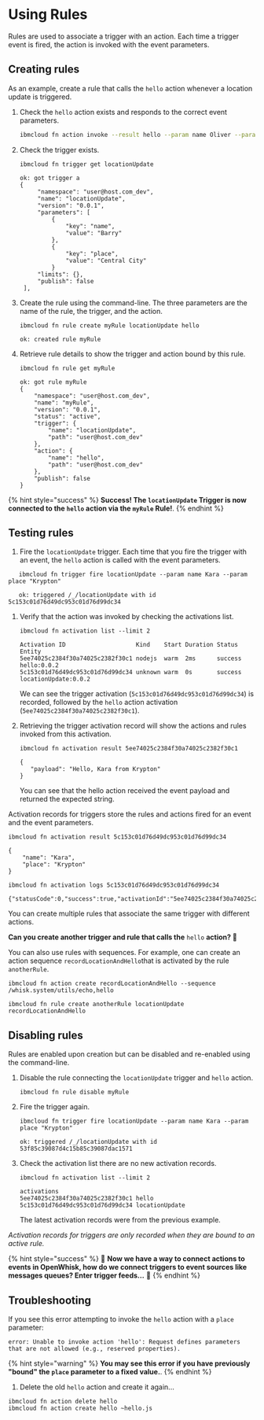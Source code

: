 # Using Rules

Rules are used to associate a trigger with an action. Each time a trigger event is fired, the action is invoked with the event parameters.

## Creating rules

As an example, create a rule that calls the `hello` action whenever a location update is triggered.

1. Check the `hello` action exists and responds to the correct event parameters.

    ```bash
    ibmcloud fn action invoke --result hello --param name Oliver --param place "Starling City"
    ```

1. Check the trigger exists.

   ```text
   ibmcloud fn trigger get locationUpdate
   ```

   ```text
   ok: got trigger a
   {
        "namespace": "user@host.com_dev",
        "name": "locationUpdate",
        "version": "0.0.1",
        "parameters": [
            {
                "key": "name",
                "value": "Barry"
            },
            {
                "key": "place",
                "value": "Central City"
            }
        "limits": {},
        "publish": false
    ],
   ```

1. Create the rule using the command-line. The three parameters are the name of the rule, the trigger, and the action.

   ```text
   ibmcloud fn rule create myRule locationUpdate hello
   ```

   ```text
   ok: created rule myRule
   ```

1. Retrieve rule details to show the trigger and action bound by this rule.

   ```text
   ibmcloud fn rule get myRule
   ```

   ```text
   ok: got rule myRule
   {
       "namespace": "user@host.com_dev",
       "name": "myRule",
       "version": "0.0.1",
       "status": "active",
       "trigger": {
           "name": "locationUpdate",
           "path": "user@host.com_dev"
       },
       "action": {
           "name": "hello",
           "path": "user@host.com_dev"
       },
       "publish": false
   }
   ```

{% hint style="success" %}
**Success! The `locationUpdate` Trigger is now connected to the `hello` action via the `myRule` Rule!**.
{% endhint %}

## Testing rules

1. Fire the `locationUpdate` trigger. Each time that you fire the trigger with an event, the `hello` action is called with the event parameters.

```text
   ibmcloud fn trigger fire locationUpdate --param name Kara --param place "Krypton"
```

```text
   ok: triggered /_/locationUpdate with id 5c153c01d76d49dc953c01d76d99dc34
```

1. Verify that the action was invoked by checking the activations list.

   ```text
   ibmcloud fn activation list --limit 2
   ```

    ```text
    Activation ID                    Kind    Start Duration Status  Entity
    5ee74025c2384f30a74025c2382f30c1 nodejs  warm  2ms      success hello:0.0.2
    5c153c01d76d49dc953c01d76d99dc34 unknown warm  0s       success locationUpdate:0.0.2
    ```

   We can see the trigger activation \(`5c153c01d76d49dc953c01d76d99dc34`\) is recorded, followed by the `hello` action activation \(`5ee74025c2384f30a74025c2382f30c1`\).

1. Retrieving the trigger activation record will show the actions and rules invoked from this activation.

   ```text
   ibmcloud fn activation result 5ee74025c2384f30a74025c2382f30c1
   ```

   ```text
   {
      "payload": "Hello, Kara from Krypton"
   }
   ```

   You can see that the hello action received the event payload and returned the expected string.

Activation records for triggers store the rules and actions fired for an event and the event parameters.

```text
ibmcloud fn activation result 5c153c01d76d49dc953c01d76d99dc34
```

```text
{
    "name": "Kara",
    "place": "Krypton"
}
```

```text
ibmcloud fn activation logs 5c153c01d76d49dc953c01d76d99dc34
```

```text
{"statusCode":0,"success":true,"activationId":"5ee74025c2384f30a74025c2382f30c1","rule":"user@host.com_dev/myRule","action":"user@host.com_dev/hello"}
```

You can create multiple rules that associate the same trigger with different actions.

**Can you create another trigger and rule that calls the** `hello` **action? 🤔**

You can also use rules with sequences. For example, one can create an action sequence `recordLocationAndHello`that is activated by the rule `anotherRule`.

```text
ibmcloud fn action create recordLocationAndHello --sequence /whisk.system/utils/echo,hello
```

```text
ibmcloud fn rule create anotherRule locationUpdate recordLocationAndHello
```

## Disabling rules

Rules are enabled upon creation but can be disabled and re-enabled using the command-line.

1. Disable the rule connecting the `locationUpdate` trigger and `hello` action.

   ```text
   ibmcloud fn rule disable myRule
   ```

1. Fire the trigger again.

   ```text
   ibmcloud fn trigger fire locationUpdate --param name Kara --param place "Krypton"
   ```

   ```text
   ok: triggered /_/locationUpdate with id 53f85c39087d4c15b85c39087dac1571
   ```

1. Check the activation list there are no new activation records.

   ```text
   ibmcloud fn activation list --limit 2
   ```

   ```text
   activations
   5ee74025c2384f30a74025c2382f30c1 hello
   5c153c01d76d49dc953c01d76d99dc34 locationUpdate
   ```

   The latest activation records were from the previous example.

_Activation records for triggers are only recorded when they are bound to an active rule._

{% hint style="success" %}
🎉 **Now we have a way to connect actions to events in OpenWhisk, how do we connect triggers to event sources like messages queues? Enter trigger feeds…** 🎉
{% endhint %}

## Troubleshooting

If you see this error attempting to invoke the `hello` action with a `place` parameter:

```text
error: Unable to invoke action 'hello': Request defines parameters that are not allowed (e.g., reserved properties).
```

{% hint style="warning" %}
**You may see this error if you have previously "bound" the `place` parameter to a fixed value.**.
{% endhint %}

1. Delete the old `hello` action and create it again...

```bashh
ibmcloud fn action delete hello
ibmcloud fn action create hello ~hello.js
```
